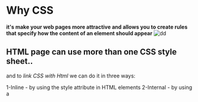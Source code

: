 # Why CSS
**it's make your web pages more attractive 
and  allows you to create rules that specify how the content of
an element should appear**
![dd](https://i.ytimg.com/vi/1Rs2ND1ryYc/maxresdefault.jpg)

## HTML page can use more than one CSS style sheet..
and to _link CSS with Html_ we can do it in three ways:

1-Inline - by using the style attribute in HTML elements
2-Internal - by using a <style> element in the <head> section
3-External - by using an external CSS file
 
<link>command  used
in an HTML document to tell the
browser where to find the CSS
file used to style the page.

<link href="css/styles.css" type="text/css"
 rel="stylesheet" />
 
### while href attribute determine the path to the CSS file type:
**This attribute specifies the type
of document being linked to. The
value should be text/css.
rel
This specifies the relationship
between the HTML page and
the file it is linked to**

....................
CSS works by associating rules with HTML elements:
the  CSS rule contains two parts:
1- selector : indicate which
element the rule applies to

## Ex
## Universal Selector  * { }
Targets all elements on the page.
....................
## Type Selector  h1, h2, h3 {}
....................
## Class Selector ( .note {})
ID Selector:#introduction {}  Targets the element whose
id attribute has a value of introduction
....................
## Child Selector li>a {}
Targets any <a> elements that
are children of an <li> element
( but not other <a> elements in
the page)
....................
 
## Descendant Selector p a {}
Targets any <a> elements that
sit inside a <p> element, even if
there are other elements nested
between them
....................
 
## General Sibling Selector h1~p {}
If you had two <p> elements that
are siblings of an <h1> element,
this rule would apply to both



2- **declaration**  indicate how
the elements referred to in
the selector should be styled.

## Declarations are split into two parts 
1- property 
2- avalue
_You can specify several properties in one declaration
each separated by a semi-colon_
## example:
nav ,h1 {color:red;}

Properties indicate the aspects
of the element you want to
change. For example, color, font,
width, height and border.


### Introduce you to how CSS works
h1 to outlines to each of
the elements its indicate to "importantance"
the difference between block level
and inline elements and how
how browsers display them
Block level elements look
like they start on a new line.

but the Inline elements flow within the
text and do not start on a new line.

* we can control Boxes:
Width and height
Borders (color, width, and style)
Background color and images
Position in the browser window.

 **control the text**
-Typeface
-Size
-Color
-Italics, bold, uppercase,
-lowercase, small-caps

There are also specific ways
in which you can style certain
elements such as lists, tables,
and forms.

When building a site with more
than one page, you should use
an external CSS style sheet
This:
- Allows all pages to use the
same style rules (rather than
repeating them in each page).

- Keeps the content separate
from how the page looks.

- Means you can change the
styles used across all pages
by altering just one file
(rather than each individual page).



